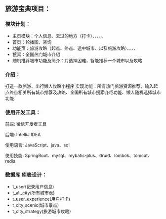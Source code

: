 ## 旅游宝典项目：

### 模块计划：
* 主页模块：个人信息、去过的地方（打卡）、、、、、
* 首页：轮播图、咨询
* 功能页：旅游攻略（起点、终点、途中城市、以及旅游攻略）、、、、
* 搜索：全国热门城市介绍
* 随机推荐城市功能及简介：对选择困难，智能推荐一个城市以及攻略

### 介绍：
打造一款旅游、出行懒人攻略小程序
实现功能：所有热门旅游资源推荐、输入起点终点相关所有城市推荐及攻略、全国所有城市搜索介绍功能、懒人随机选择城市功能


### 使用开发工具：
前端: 微信开发者工具

后端: IntelliJ IDEA

使用语言: JavaScript、java、sql

使用技能: SpringBoot、mysql、mybatis-plus、druid、lombok、tomcat、redis

### 数据库 库表设计：
* t_user(记录用户信息)
* t_all_city(所有城市表)
* t_user_experience(用户打卡)
* t_city_scenic(城市景点)
* t_city_strategy(旅游城市攻略)

